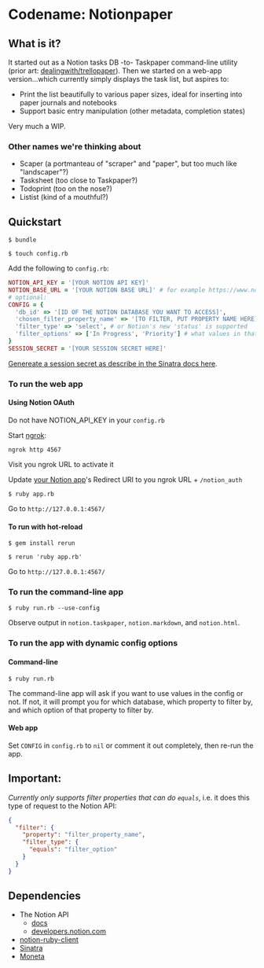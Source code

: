 # Codename: Notionpaper

## What is it?

It started out as a Notion tasks DB -to- Taskpaper command-line utility (prior art: [dealingwith/trellopaper](https://github.com/dealingwith/trellopaper)). Then we started on a web-app version...which currently simply displays the task list, but aspires to:

* Print the list beautifully to various paper sizes, ideal for inserting into paper journals and notebooks
* Support basic entry manipulation (other metadata, completion states)

Very much a WIP.

### Other names we're thinking about

* Scaper (a portmanteau of "scraper" and "paper", but too much like "landscaper"?)
* Tasksheet (too close to Taskpaper?)
* Todoprint (too on the nose?)
* Listist (kind of a mouthful?)

## Quickstart

`$ bundle`

`$ touch config.rb`

Add the following to `config.rb`:

```rb
NOTION_API_KEY = '[YOUR NOTION API KEY]'
NOTION_BASE_URL = '[YOUR NOTION BASE URL]' # for example https://www.notion.so/username/
# optional:
CONFIG = {
  'db_id' => '[ID OF THE NOTION DATABASE YOU WANT TO ACCESS]',
  'chosen_filter_property_name' => '[TO FILTER, PUT PROPERTY NAME HERE]', # e.g. what you've named the column in Notion, e.g. 'Status'
  'filter_type' => 'select', # or Notion's new 'status' is supported
  'filter_options' => ['In Progress', 'Priority'] # what values in that column to filter by, those are examples, could be anything
}
SESSION_SECRET = '[YOUR SESSION SECRET HERE]'
```

[Genereate a session secret as describe in the Sinatra docs here](https://sinatrarb.com/intro.html#:~:text=%24%20ruby%20%2De%20%22require%20%27securerandom%27%3B%20puts%20SecureRandom.hex(64)%22).

### To run the web app

#### Using Notion OAuth

Do not have NOTION_API_KEY in your `config.rb`

Start [ngrok](https://ngrok.com/):

`ngrok http 4567`

Visit you ngrok URL to activate it

Update [your Notion app](https://www.notion.so/my-integrations)'s Redirect URI to you ngrok URL + `/notion_auth`

`$ ruby app.rb`

Go to `http://127.0.0.1:4567/`

#### To run with hot-reload

`$ gem install rerun`

`$ rerun 'ruby app.rb'`

Go to `http://127.0.0.1:4567/`

### To run the command-line app

`$ ruby run.rb --use-config`

Observe output in `notion.taskpaper`, `notion.markdown`, and `notion.html`.

### To run the app with dynamic config options

#### Command-line

`$ ruby run.rb`

The command-line app will ask if you want to use values in the config or not. If not, it will prompt you for which database, which property to filter by, and which option of that property to filter by.

#### Web app

Set `CONFIG` in `config.rb` to `nil` or comment it out completely, then re-run the app.

## Important:

_Currently only supports filter properties that can do `equals`_, i.e. it does this type of request to the Notion API:

```json
{
  "filter": {
    "property": "filter_property_name",
    "filter_type": {
      "equals": "filter_option"
    }
  }
}
```

## Dependencies

* The Notion API
  * [docs](https://developers.notion.com/reference/intro)
  * [developers.notion.com](https://developers.notion.com/)
* [notion-ruby-client](https://github.com/orbit-love/notion-ruby-client)
* [Sinatra](https://sinatrarb.com/)
* [Moneta](https://github.com/moneta-rb/moneta)
